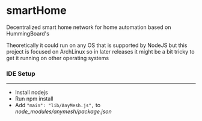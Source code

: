 # smartHome
Decentralized smart home network for home automation based on HummingBoard's

Theoretically it could run on any OS that is supported by NodeJS but this project is focused on ArchLinux
so in later releases it might be a bit tricky to get it running on other operating systems

### IDE Setup
-------------
* Install nodejs
* Run npm install
* Add `"main": "lib/AnyMesh.js",` to *node_modules/anymesh/package.json*